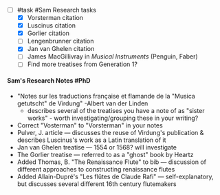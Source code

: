 - [ ] #task #Sam Research tasks
	- [x] Vorsterman citation
	- [x] Luscinus citation
	- [x] Gorlier citation
	- [ ] Lengenbrunner citation
	- [x] Jan van Ghelen citation
	- [ ] James MacGillivray in *Musical Instruments* (Penguin, Faber)
	- [ ] Find more treatises from Generation 1?

#### Sam's Research Notes #PhD 
- "Notes sur les traductions française et flamande de la "Musica getutscht" de Virdung" -Albert van der Linden
	- describes several of the treatises you have a note of as "sister works" - worth investigating/grouping these in your writing?
- Correct "Vosterman" to "Vorsterman" in your notes
- Pulver, J. article — discusses the reuse of Virdung's publication & describes Luscinus's work as a Latin translation of it
- Jan van Ghelen treatise — 1554 or 1568? will investigate
- The Gorlier treatise — referred to as a "ghost" book by Heartz
- Added Thomas, B. "The Renaissance Flute" to bib — discussion of different approaches to constructing renaissance flutes
- Added Allain-Dupré's "Les flûtes de Claude Rafi" — self-explanatory, but discusses several different 16th century flutemakers